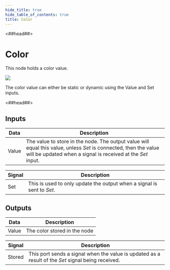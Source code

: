 ```yaml
---
hide_title: true
hide_table_of_contents: true
title: Color
---
```


<##head##>

# Color

This node holds a <span className="ndl-data">color</span> value.

<div className="ndl-image-with-background l">

![](nodes/data/color/color_node.png)

</div>

The <span className="ndl-data">color</span> value can either be static or dynamic using the <span className="ndl-data">Value</span> and <span className="ndl-signal">Set</span> inputs.

<##head##>

## Inputs

| Data                                    | Description                                                                                                                                                                     |
| --------------------------------------- | ------------------------------------------------------------------------------------------------------------------------------------------------------------------------------- |
| <span className="ndl-data">Value</span> | The value to store in the node. The output value will equal this value, unless _Set_ is connected, then the value will be updated when a signal is received at the _Set_ input. |

| Signal                                  | Description                                                            |
| --------------------------------------- | ---------------------------------------------------------------------- |
| <span className="ndl-signal">Set</span> | This is used to only update the output when a signal is sent to _Set_. |

## Outputs

| Data                                    | Description                  |
| --------------------------------------- | ---------------------------- |
| <span className="ndl-data">Value</span> | The color stored in the node |

| Signal                                     | Description                                                                                        |
| ------------------------------------------ | -------------------------------------------------------------------------------------------------- |
| <span className="ndl-signal">Stored</span> | This port sends a signal when the value is updated as a result of the _Set_ signal being received. |
